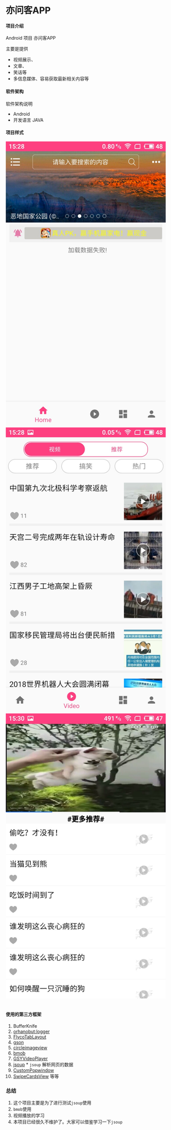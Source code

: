 # 亦问客APP

#### 项目介绍
Android 项目  亦问客APP

主要是提供

* 视频展示、
* 文章、
* 笑话等
* 多信息媒体、容易获取最新相关内容等

#### 软件架构
软件架构说明
* Android
* 开发语言 JAVA
#### 项目样式
![](https://github.com/eirunye/Qiu_Ly/blob/master/img/S81112-152805.jpg)
![](https://github.com/eirunye/Qiu_Ly/blob/master/img/S81112-152814.jpg)
![](https://github.com/eirunye/Qiu_Ly/blob/master/img/S81112-153044.jpg)
![]()

#### 使用的第三方框架

1. BufferKnife
2. [orhanobut:logger](https://github.com/orhanobut/logger/)
3. [FlycoTabLayout](https://github.com/H07000223/FlycoTabLayout)
4. [gson]()
5. [circleimageview](https://github.com/hdodenhof/CircleImageView)
6. [bmob]()
7. [GSYVideoPlayer](https://github.com/CarGuo/GSYVideoPlayer)
8. [jsoup](https://jsoup.org/) * `jsoup` 解析网页的数据
9. [CustomPopwindow](https://github.com/pinguo-zhouwei/CustomPopwindow)
10. [SwipeCardsView](https://github.com/huxq17/SwipeCardsView)
等等

### 总结

1. 这个项目主要是为了进行测试`jsoup`使用
2. `bmob`使用
3. 视频播放的学习
4. 本项目已经很久不维护了。大家可以借鉴学习一下`jsoup`

